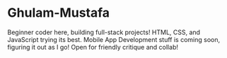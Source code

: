# Ghulam-Mustafa
Beginner coder here, building full-stack projects!   HTML, CSS, and JavaScript trying its best.  Mobile App Development stuff is coming soon, figuring it out as I go!  Open for friendly critique and collab!
